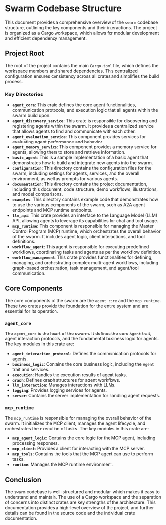 # Swarm Codebase Structure

This document provides a comprehensive overview of the `swarm` codebase structure, outlining the key components and their interactions. The project is organized as a Cargo workspace, which allows for modular development and efficient dependency management.

## Project Root

The root of the project contains the main `Cargo.toml` file, which defines the workspace members and shared dependencies. This centralized configuration ensures consistency across all crates and simplifies the build process.

### Key Directories

- **`agent_core`**: This crate defines the core agent functionalities, communication protocols, and execution logic that all agents within the swarm build upon.
- **`agent_discovery_service`**: This crate is responsible for discovering and registering agents within the swarm. It provides a centralized service that allows agents to find and communicate with each other.
- **`agent_evaluation_service`**: This component provides services for evaluating agent performance and behavior.
- **`agent_memory_service`**: This component provides a memory service for agents, allowing them to store and retrieve information.
- **`basic_agent`**: This is a sample implementation of a basic agent that demonstrates how to build and integrate new agents into the swarm.
- **`configuration`**: This directory contains the configuration files for the swarm, including settings for agents, services, and the overall environment, as well as prompts for various agents.
- **`documentation`**: This directory contains the project documentation, including this document, code structure, demo workflows, illustrations, and model comparisons.
- **`examples`**: This directory contains example code that demonstrates how to use the various components of the swarm, such as A2A agent endpoints and MCP runtime endpoints.
- **`llm_api`**: This crate provides an interface to the Language Model (LLM) API, allowing agents to leverage its capabilities for chat and tool usage.
- **`mcp_runtime`**: This component is responsible for managing the Master Control Program (MCP) runtime, which orchestrates the overall behavior of the swarm. It includes agent logic, client interactions, and tool definitions.
- **`workflow_agent`**: This agent is responsible for executing predefined workflows, coordinating tasks and agents as per the workflow definition.
- **`workflow_management`**: This crate provides functionalities for defining, managing, and orchestrating complex multi-agent workflows, including graph-based orchestration, task management, and agent/tool communication.

## Core Components

The core components of the swarm are the `agent_core` and the `mcp_runtime`. These two crates provide the foundation for the entire system and are essential for its operation.

### `agent_core`

The `agent_core` is the heart of the swarm. It defines the core `Agent` trait, agent interaction protocols, and the fundamental business logic for agents. The key modules in this crate are:

- **`agent_interaction_protocol`**: Defines the communication protocols for agents.
- **`business_logic`**: Contains the core business logic, including the `Agent` trait and services.
- **`execution`**: Handles the execution results of agent tasks.
- **`graph`**: Defines graph structures for agent workflows.
- **`llm_interaction`**: Manages interactions with LLMs.
- **`logging`**: Provides logging services for agents.
- **`server`**: Contains the server implementation for handling agent requests.

### `mcp_runtime`

The `mcp_runtime` is responsible for managing the overall behavior of the swarm. It initializes the MCP client, manages the agent lifecycle, and orchestrates the execution of tasks. The key modules in this crate are:

- **`mcp_agent_logic`**: Contains the core logic for the MCP agent, including processing responses.
- **`mcp_client`**: Provides a client for interacting with the MCP server.
- **`mcp_tools`**: Contains the tools that the MCP agent can use to perform tasks.
- **`runtime`**: Manages the MCP runtime environment.

## Conclusion

The `swarm` codebase is well-structured and modular, which makes it easy to understand and maintain. The use of a Cargo workspace and the separation of concerns into distinct crates are key strengths of the architecture. This documentation provides a high-level overview of the project, and further details can be found in the source code and the individual crate documentation.

